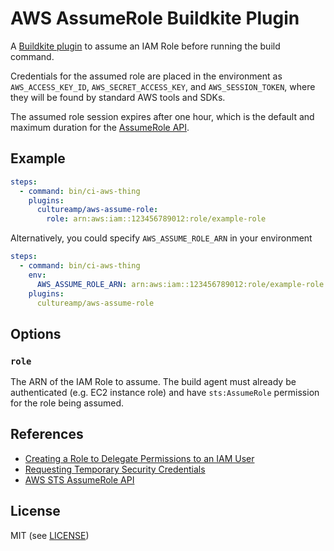 AWS AssumeRole Buildkite Plugin
===============================

A [Buildkite plugin](https://buildkite.com/docs/agent/plugins) to assume an IAM Role before running the build command.

Credentials for the assumed role are placed in the environment as `AWS_ACCESS_KEY_ID`, `AWS_SECRET_ACCESS_KEY`, and `AWS_SESSION_TOKEN`, where they will be found by standard AWS tools and SDKs.

The assumed role session expires after one hour, which is the default and maximum duration for the [AssumeRole API](http://docs.aws.amazon.com/STS/latest/APIReference/API_AssumeRole.html).

Example
-------


```yaml
steps:
  - command: bin/ci-aws-thing
    plugins:
      cultureamp/aws-assume-role:
        role: arn:aws:iam::123456789012:role/example-role
```

Alternatively, you could specify `AWS_ASSUME_ROLE_ARN` in your environment

```yaml
steps:
  - command: bin/ci-aws-thing
    env:
      AWS_ASSUME_ROLE_ARN: arn:aws:iam::123456789012:role/example-role
    plugins:
      cultureamp/aws-assume-role
```

Options
-------

### `role`

The ARN of the IAM Role to assume. The build agent must already be authenticated (e.g. EC2 instance role) and have `sts:AssumeRole` permission for the role being assumed.

References
----------

* [Creating a Role to Delegate Permissions to an IAM User](http://docs.aws.amazon.com/IAM/latest/UserGuide/id_roles_create_for-user.html)
* [Requesting Temporary Security Credentials](http://docs.aws.amazon.com/IAM/latest/UserGuide/id_credentials_temp_request.html#stsapi_comparison)
* [AWS STS AssumeRole API](http://docs.aws.amazon.com/STS/latest/APIReference/API_AssumeRole.html)

License
-------

MIT (see [LICENSE](LICENSE))

